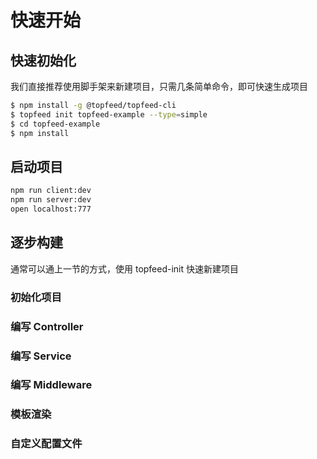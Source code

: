 # 快速开始

## 快速初始化

我们直接推荐使用脚手架来新建项目，只需几条简单命令，即可快速生成项目

```bash
$ npm install -g @topfeed/topfeed-cli
$ topfeed init topfeed-example --type=simple
$ cd topfeed-example
$ npm install
```

## 启动项目

```bash
npm run client:dev
npm run server:dev
open localhost:777
```

## 逐步构建

通常可以通上一节的方式，使用 topfeed-init 快速新建项目

### 初始化项目

### 编写 Controller

### 编写 Service

### 编写 Middleware

### 模板渲染

### 自定义配置文件

